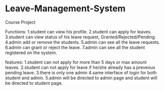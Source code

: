 # Leave-Management-System
Course Project

Functions:
1.student can view his profile.
2.student can apply for leaves.
3.student can view status of his leave request, Granted/Rejected/Pending.
4.admin add or remove the students.
5.admin can see all the leave requests.
6.admin can grant or reject the leave.
7.admin can see all the student registered on the system.

features:
1.student can not apply for more than 5 days or max amount leaves.
2.student can not apply for leave if he/she already has a preveous pending leave.
3.there is only one admin
4.same interface of login for both student and admin.
5.admin will be directed to admin page and student will be directed to student page.
